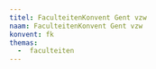 ```yaml
---
titel: FaculteitenKonvent Gent vzw
naam: FaculteitenKonvent Gent vzw
konvent: fk
themas:
  -  faculteiten
---
```


